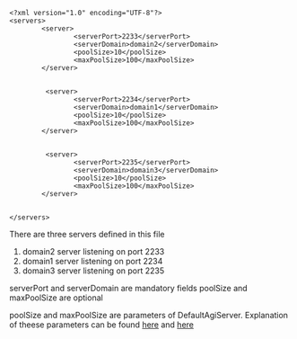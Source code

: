 
```
<?xml version="1.0" encoding="UTF-8"?>
<servers>
        <server>
                <serverPort>2233</serverPort>
                <serverDomain>domain2</serverDomain>
                <poolSize>10</poolSize>
                <maxPoolSize>100</maxPoolSize>
        </server>


         <server>
                <serverPort>2234</serverPort>
                <serverDomain>domain1</serverDomain>
                <poolSize>10</poolSize>
                <maxPoolSize>100</maxPoolSize>
        </server>


         <server>
                <serverPort>2235</serverPort>
                <serverDomain>domain3</serverDomain>
                <poolSize>10</poolSize>
                <maxPoolSize>100</maxPoolSize>
        </server>


</servers>
```
There are three servers defined in this file
  1. domain2 server listening on port 2233
  1. domain1 server listening on port 2234
  1. domain3 server listening on port 2235

serverPort and serverDomain are mandatory fields
poolSize and maxPoolSize are optional


poolSize and maxPoolSize are parameters of DefaultAgiServer.
Explanation of theese parameters can be found [here](http://asterisk-java.org/development/apidocs/org/asteriskjava/fastagi/AbstractAgiServer.html#setPoolSize(int)) and [here](http://asterisk-java.org/development/apidocs/org/asteriskjava/fastagi/AbstractAgiServer.html#setMaximumPoolSize(int))